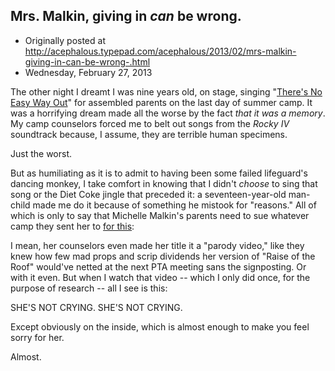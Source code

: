 ## Mrs. Malkin, giving in <em>can</em> be wrong. 

 * Originally posted at http://acephalous.typepad.com/acephalous/2013/02/mrs-malkin-giving-in-can-be-wrong-.html
 * Wednesday, February 27, 2013



The other night I dreamt I was nine years old, on stage, singing "[There's No Easy Way Out](http://www.youtube.com/watch?v=MwPb7g\_BlXQ)" for assembled parents on the last day of summer camp. It was a horrifying dream made all the worse by the fact _that it was a memory_. My camp counselors forced me to belt out songs from the _Rocky IV_ soundtrack because, I assume, they are terrible human specimens.

Just the worst.

But as humiliating as it is to admit to having been some failed lifeguard's dancing monkey, I take comfort in knowing that I didn't _choose_ to sing that song or the Diet Coke jingle that preceded it: a seventeen-year-old man-child made me do it because of something he mistook for "reasons."
All of which is only to say that Michelle Malkin's parents need to sue whatever camp they sent her to [for this](http://michellemalkin.com/2013/02/24/parody-video-evolution-of-liberal-dance/):





I mean, her counselors even made her title it a "parody video," like they knew how few mad props and scrip dividends her version of "Raise of the Roof" would've netted at the next PTA meeting sans the signposting. Or with it even. But when I watch that video -- which I only did once, for the purpose of research -- all I see is this:





SHE'S NOT CRYING. SHE'S NOT CRYING. 

Except obviously on the inside, which is almost enough to make you feel sorry for her.

Almost.

		
